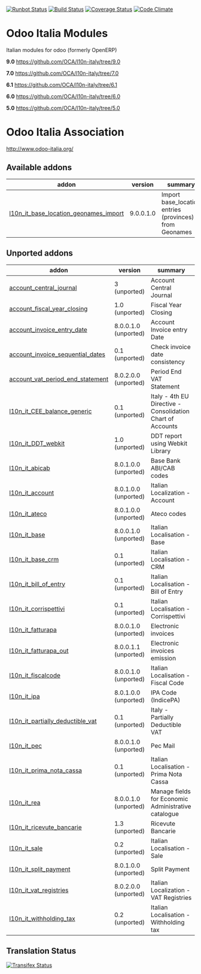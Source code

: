 [![Runbot Status](https://runbot.odoo-community.org/runbot/badge/flat/122/9.0.svg)](https://runbot.odoo-community.org/runbot/repo/github-com-oca-l10n-italy-122)
[![Build Status](https://travis-ci.org/OCA/l10n-italy.svg?branch=9.0)](https://travis-ci.org/OCA/l10n-italy)
[![Coverage Status](https://coveralls.io/repos/OCA/l10n-italy/badge.svg?branch=9.0)](https://coveralls.io/r/OCA/l10n-italy?branch=9.0)
[![Code Climate](https://codeclimate.com/github/OCA/l10n-italy/badges/gpa.svg)](https://codeclimate.com/github/OCA/l10n-italy)

Odoo Italia Modules
===================

Italian modules for odoo (formerly OpenERP)

**9.0** https://github.com/OCA/l10n-italy/tree/9.0

**7.0** https://github.com/OCA/l10n-italy/tree/7.0

**6.1** https://github.com/OCA/l10n-italy/tree/6.1

**6.0** https://github.com/OCA/l10n-italy/tree/6.0

**5.0** https://github.com/OCA/l10n-italy/tree/5.0


Odoo Italia Association
=======================

http://www.odoo-italia.org/

[//]: # (addons)
Available addons
----------------
addon | version | summary
--- | --- | ---
[l10n_it_base_location_geonames_import](l10n_it_base_location_geonames_import/) | 9.0.0.1.0 | Import base_location entries (provinces) from Geonames

Unported addons
---------------
addon | version | summary
--- | --- | ---
[account_central_journal](account_central_journal/) | 3 (unported) | Account Central Journal
[account_fiscal_year_closing](account_fiscal_year_closing/) | 1.0 (unported) | Fiscal Year Closing
[account_invoice_entry_date](account_invoice_entry_date/) | 8.0.0.1.0 (unported) | Account Invoice entry Date
[account_invoice_sequential_dates](account_invoice_sequential_dates/) | 0.1 (unported) | Check invoice date consistency
[account_vat_period_end_statement](account_vat_period_end_statement/) | 8.0.2.0.0 (unported) | Period End VAT Statement
[l10n_it_CEE_balance_generic](l10n_it_CEE_balance_generic/) | 0.1 (unported) | Italy - 4th EU Directive - Consolidation Chart of Accounts
[l10n_it_DDT_webkit](l10n_it_DDT_webkit/) | 1.0 (unported) | DDT report using Webkit Library
[l10n_it_abicab](l10n_it_abicab/) | 8.0.1.0.0 (unported) | Base Bank ABI/CAB codes
[l10n_it_account](l10n_it_account/) | 8.0.1.0.0 (unported) | Italian Localization - Account
[l10n_it_ateco](l10n_it_ateco/) | 8.0.1.0.0 (unported) | Ateco codes
[l10n_it_base](l10n_it_base/) | 8.0.0.1.0 (unported) | Italian Localisation - Base
[l10n_it_base_crm](l10n_it_base_crm/) | 0.1 (unported) | Italian Localisation - CRM
[l10n_it_bill_of_entry](l10n_it_bill_of_entry/) | 0.1 (unported) | Italian Localisation - Bill of Entry
[l10n_it_corrispettivi](l10n_it_corrispettivi/) | 0.1 (unported) | Italian Localisation - Corrispettivi
[l10n_it_fatturapa](l10n_it_fatturapa/) | 8.0.0.1.0 (unported) | Electronic invoices
[l10n_it_fatturapa_out](l10n_it_fatturapa_out/) | 8.0.0.1.1 (unported) | Electronic invoices emission
[l10n_it_fiscalcode](l10n_it_fiscalcode/) | 8.0.0.1.0 (unported) | Italian Localisation - Fiscal Code
[l10n_it_ipa](l10n_it_ipa/) | 8.0.1.0.0 (unported) | IPA Code (IndicePA)
[l10n_it_partially_deductible_vat](l10n_it_partially_deductible_vat/) | 0.1 (unported) | Italy - Partially Deductible VAT
[l10n_it_pec](l10n_it_pec/) | 8.0.0.1.0 (unported) | Pec Mail
[l10n_it_prima_nota_cassa](l10n_it_prima_nota_cassa/) | 0.1 (unported) | Italian Localisation - Prima Nota Cassa
[l10n_it_rea](l10n_it_rea/) | 8.0.0.1.0 (unported) | Manage fields for Economic Administrative catalogue
[l10n_it_ricevute_bancarie](l10n_it_ricevute_bancarie/) | 1.3 (unported) | Ricevute Bancarie
[l10n_it_sale](l10n_it_sale/) | 0.2 (unported) | Italian Localisation - Sale
[l10n_it_split_payment](l10n_it_split_payment/) | 8.0.1.0.0 (unported) | Split Payment
[l10n_it_vat_registries](l10n_it_vat_registries/) | 8.0.2.0.0 (unported) | Italian Localization - VAT Registries
[l10n_it_withholding_tax](l10n_it_withholding_tax/) | 0.2 (unported) | Italian Localisation - Withholding tax

[//]: # (end addons)

Translation Status
------------------
[![Transifex Status](https://www.transifex.com/projects/p/OCA-l10n-italy-9-0/chart/image_png)](https://www.transifex.com/projects/p/OCA-l10n-italy-9-0)
